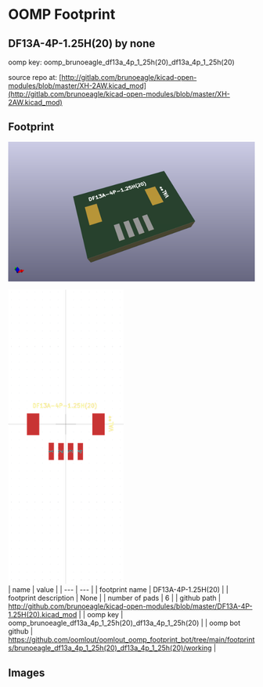 # OOMP Footprint  
## DF13A-4P-1.25H(20)  by none  
  
oomp key: oomp_brunoeagle_df13a_4p_1_25h(20)_df13a_4p_1_25h(20)  
  
source repo at: [http://gitlab.com/brunoeagle/kicad-open-modules/blob/master/XH-2AW.kicad_mod](http://gitlab.com/brunoeagle/kicad-open-modules/blob/master/XH-2AW.kicad_mod)  
## Footprint  
  
[![working_kicad_pcb_3d.png](working_kicad_pcb_3d_600.png)](working_kicad_pcb_3d.png)  
  
[![working.png](working_600.png)](working.png)  
| name | value | 
| --- | --- | 
| footprint name | DF13A-4P-1.25H(20) | 
| footprint description | None | 
| number of pads | 6 | 
| github path | http://github.com/brunoeagle/kicad-open-modules/blob/master/DF13A-4P-1.25H(20).kicad_mod | 
| oomp key | oomp_brunoeagle_df13a_4p_1_25h(20)_df13a_4p_1_25h(20) | 
| oomp bot github | https://github.com/oomlout/oomlout_oomp_footprint_bot/tree/main/footprints/brunoeagle_df13a_4p_1_25h(20)_df13a_4p_1_25h(20)/working | 
## Images  
